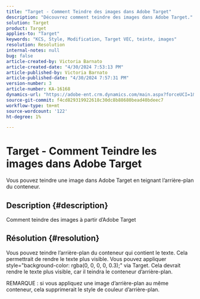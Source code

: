 ```yaml
---
title: "Target - Comment Teindre des images dans Adobe Target"
description: "Découvrez comment teindre des images dans Adobe Target."
solution: Target
product: Target
applies-to: "Target"
keywords: "KCS, Style, Modification, Target VEC, teinte, images"
resolution: Resolution
internal-notes: null
bug: false
article-created-by: Victoria Barnato
article-created-date: "4/30/2024 7:53:13 PM"
article-published-by: Victoria Barnato
article-published-date: "4/30/2024 7:57:31 PM"
version-number: 3
article-number: KA-16168
dynamics-url: "https://adobe-ent.crm.dynamics.com/main.aspx?forceUCI=1&pagetype=entityrecord&etn=knowledgearticle&id=e0292442-2b07-ef11-9f8a-6045bd0a08d9"
source-git-commit: f4cd829319922618c30dc8b88680bead40bdeec7
workflow-type: tm+mt
source-wordcount: '122'
ht-degree: 1%

---
```


# Target - Comment Teindre les images dans Adobe Target


Vous pouvez teindre une image dans Adobe Target en teignant l’arrière-plan du conteneur.

## Description {#description}


Comment teindre des images à partir d’Adobe Target


## Résolution {#resolution}


Vous pouvez teindre l’arrière-plan du conteneur qui contient le texte. Cela permettrait de rendre le texte plus visible.
Vous pouvez appliquer style=&quot;background-color: rgba(0, 0, 0, 0, 0.3);&quot; via Target. Cela devrait rendre le texte plus visible, car il teindra le conteneur d’arrière-plan.

REMARQUE : si vous appliquez une image d’arrière-plan au même conteneur, cela supprimerait le style de couleur d’arrière-plan.
